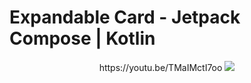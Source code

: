 # Expandable Card - Jetpack Compose | Kotlin
<p align="center">
  https://youtu.be/TMaIMctI7oo
  <img src="https://i.postimg.cc/2SWwtM5s/Expandable-Card.png" href="https://youtu.be/TMaIMctI7oo">
</p>
